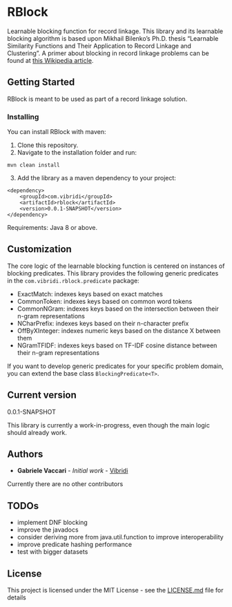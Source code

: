 # RBlock

Learnable blocking function for record linkage. This library and its learnable blocking algorithm is based upon Mikhail Bilenko’s Ph.D. thesis “Learnable Similarity Functions and Their Application to Record Linkage and Clustering”.
A primer about blocking in record linkage problems can be found at [this Wikipedia article](https://en.wikipedia.org/wiki/Record_linkage).


## Getting Started

RBlock is meant to be used as part of a record linkage solution.


### Installing

You can install RBlock with maven: 
1. Clone this repository.
2. Navigate to the installation folder and run: 

``` mvn clean install ```

3. Add the library as a maven dependency to your project:

```
<dependency>
	<groupId>com.vibridi</groupId>
	<artifactId>rblock</artifactId>
	<version>0.0.1-SNAPSHOT</version>
</dependency>
```

Requirements:
Java 8 or above.


## Customization

The core logic of the learnable blocking function is centered on instances of blocking predicates. This library provides the following generic predicates in the `com.vibridi.rblock.predicate` package:
- ExactMatch: indexes keys based on exact matches
- CommonToken: indexes keys based on common word tokens
- CommonNGram: indexes keys based on the intersection between their n-gram representations
- NCharPrefix: indexes keys based on their n-character prefix
- OffByXInteger: indexes numeric keys based on the distance X between them
- NGramTFIDF: indexes keys based on TF-IDF cosine distance between their n-gram representations

If you want to develop generic predicates for your specific problem domain, you can extend the base class `BlockingPredicate<T>`. 


## Current version

0.0.1-SNAPSHOT

This library is currently a work-in-progress, even though the main logic should already work.

## Authors

* **Gabriele Vaccari** - *Initial work* - [Vibridi](https://github.com/vibridi/)

Currently there are no other contributors

## TODOs

- implement DNF blocking
- improve the javadocs
- consider deriving more from java.util.function to improve interoperability
- improve predicate hashing performance
- test with bigger datasets

## License

This project is licensed under the MIT License - see the [LICENSE.md](LICENSE.md) file for details
